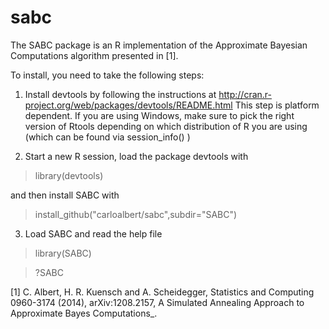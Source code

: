 # sabc
The SABC package is an R implementation of the Approximate Bayesian Computations algorithm presented in [1].

To install, you need to take the following steps:

1) Install devtools by following the instructions at http://cran.r-project.org/web/packages/devtools/README.html
This step is platform dependent. If you are using Windows, make sure to pick the right version of Rtools depending
on which distribution of R you are using (which can be found via session_info() )

2) Start a new R session, load the package devtools with 
> library(devtools)

and then install SABC with

> install_github("carloalbert/sabc",subdir="SABC")

3) Load SABC and read the help file
> library(SABC)

> ?SABC

[1]  C. Albert, H. R. Kuensch and A. Scheidegger, Statistics and
     Computing 0960-3174 (2014), arXiv:1208.2157, A Simulated
     Annealing Approach to Approximate Bayes Computations_.

